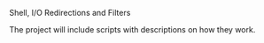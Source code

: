 Shell, I/O Redirections and Filters

The project will include scripts with descriptions on how they work.
